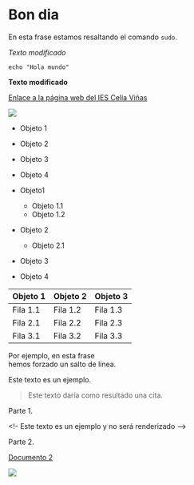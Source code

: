 # Bon dia
En esta frase estamos resaltando el comando `sudo`.

*Texto modificado*	
```#!/bin/bash
echo "Hola mundo"
```
**Texto modificado**

[Enlace a la página web del IES Celia Viñas](https://iescelia.org)

![](https://iescelia.org/web/wp-content/uploads/2012/05/iescelia_1950.jpg)

* Objeto 1
* Objeto 2
* Objeto 3
* Objeto 4


* Objeto1
  * Objeto 1.1
  * Objeto 1.2
* Objeto 2
  * Objeto 2.1
* Objeto 3
* Objeto 4


| Objeto 1 | Objeto 2 | Objeto 3 |
| --- | --- | --- |
| Fila 1.1 | Fila 1.2 | Fila 1.3 |
| Fila 2.1 | Fila 2.2 | Fila 2.3 |
| Fila 3.1 | Fila 3.2 | Fila 3.3 |


Por ejemplo, en esta frase  
hemos forzado un salto de línea.

Este texto es un ejemplo.
> Este texto daría como resultado una cita.


Parte 1.

<!- Este texto es un ejemplo y no será renderizado -->

Parte 2.

[Documento 2](./markdown2.md)

![](https://dus6dayednven.cloudfront.net/app/uploads/2022/05/1-DSC00855-Editar_baja.jpg)



